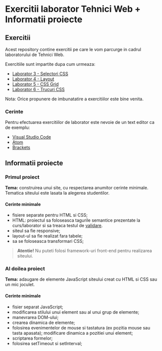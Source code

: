 # Exercitii laborator Tehnici Web + Informatii proiecte

## Exercitii

Acest repository contine exercitii pe care le vom parcurge in cadrul laboratorului de Tehnici Web.

Exercitiile sunt impartite dupa cum urmeaza:

* [Laborator 3 - Selectori CSS](doc/laborator-3)
* [Laborator 4 - Layout](doc/laborator-4)
* [Laborator 5 - CSS Grid](doc/laborator-5)
* [Laborator 6 - Trucuri CSS](doc/laborator-6)

Nota: Orice propunere de imbunatatire a exercitiilor este bine venita.

### Cerinte

Pentru efectuarea exercitiilor de laborator este nevoie de un text editor ca de exemplu:

* [Visual Studio Code](https://code.visualstudio.com/Download)
* [Atom](https://atom.io)
* [Brackets](http://brackets.io/)

## Informatii proiecte

### Primul proiect

**Tema:** construirea unui site, cu respectarea anumitor cerinte minimale. Tematica siteului este lasata la alegerea studentilor.

#### Cerinte minimale

* fisiere separate pentru HTML si CSS;
* HTML: proiectul sa foloseasca tagurile semantice prezentate la curs/laborator si sa treaca testul de [validare](http://validator.w3.org).
* siteul sa fie responsive;
* layout-ul sa fie realizat fara tabele;
* sa se foloseasca transformari CSS;

> **Atentie!** Nu puteti folosi framework-uri front-end pentru realizarea siteului.

### Al doilea proiect

**Tema:** adaugare de elemente JavaScript siteului creat cu HTML si CSS sau un mic joculet.

#### Cerinte minimale

* fisier separat JavaScript;
* modificarea stilului unui element sau al unui grup de elemente;
* manevrarea DOM-ului;
* crearea dinamica de elemente;
* folosirea evenimentelor de mouse si tastatura (ex pozitia mouse sau tasta apasata); modificare dinamica a pozitiei unui element;
* scriptarea formelor;
* folosirea setTimeout si setInterval;
